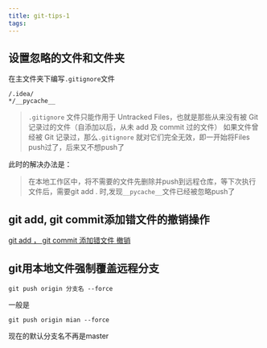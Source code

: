 ```yaml
---
title: git-tips-1
tags:
---
```


## 设置忽略的文件和文件夹

在主文件夹下编写`.gitignore`文件

```shell
/.idea/
*/__pycache__
```

>   `.gitignore` 文件只能作用于 Untracked Files，也就是那些从来没有被 Git 记录过的文件（自添加以后，从未 add 及 commit 过的文件）
>   如果文件曾经被 Git 记录过，那么`.gitignore` 就对它们完全无效，即一开始将Files push过了，后来又不想push了

此时的解决办法是：

>   在本地工作区中，将不需要的文件先删除并push到远程仓库，等下次执行文件后，需要git add . 时,发现`__pycache__`文件已经被忽略push了



## git add, git commit添加错文件的撤销操作

[git add ， git commit 添加错文件 撤销](https://blog.csdn.net/kongbaidepao/article/details/52253774)



## git用本地文件强制覆盖远程分支

```shell
git push origin 分支名 --force
```

一般是

```shell
git push origin mian --force
```

现在的默认分支名不再是master

